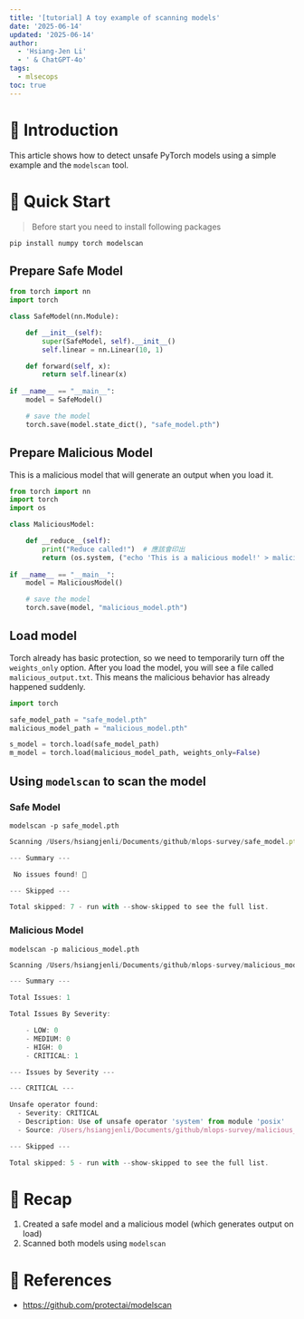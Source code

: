 ```yaml
---
title: '[tutorial] A toy example of scanning models'
date: '2025-06-14'
updated: '2025-06-14'
author:
  - 'Hsiang-Jen Li'
  - ' & ChatGPT-4o'
tags:
  - mlsecops
toc: true
---
```


# 📌 Introduction

This article shows how to detect unsafe PyTorch models using a simple example and the `modelscan` tool.

<!-- more -->

# 🚀 Quick Start

> Before start you need to install following packages

```shell
pip install numpy torch modelscan
```

## Prepare Safe Model

```python
from torch import nn
import torch

class SafeModel(nn.Module):

    def __init__(self):
        super(SafeModel, self).__init__()
        self.linear = nn.Linear(10, 1)

    def forward(self, x):
        return self.linear(x)
    
if __name__ == "__main__":
    model = SafeModel()

    # save the model
    torch.save(model.state_dict(), "safe_model.pth")
```

## Prepare Malicious Model

This is a malicious model that will generate an output when you load it.

```python
from torch import nn
import torch
import os

class MaliciousModel:

    def __reduce__(self):
        print("Reduce called!")  # 應該會印出
        return (os.system, ("echo 'This is a malicious model!' > malicious_output.txt",))
    
if __name__ == "__main__":
    model = MaliciousModel()

    # save the model
    torch.save(model, "malicious_model.pth")
```

## Load model

Torch already has basic protection, so we need to temporarily turn off the `weights_only` option. After you load the model, you will see a file called `malicious_output.txt`. This means the malicious behavior has already happened suddenly.

```python
import torch

safe_model_path = "safe_model.pth"
malicious_model_path = "malicious_model.pth"

s_model = torch.load(safe_model_path)
m_model = torch.load(malicious_model_path, weights_only=False)
```

## Using `modelscan` to scan the model

### Safe Model

```shell
modelscan -p safe_model.pth
```

```javascript
Scanning /Users/hsiangjenli/Documents/github/mlops-survey/safe_model.pth:safe_model/data.pkl using modelscan.scanners.PickleUnsafeOpScan model scan

--- Summary ---

 No issues found! 🎉

--- Skipped --- 

Total skipped: 7 - run with --show-skipped to see the full list.
```

### Malicious Model

```shell
modelscan -p malicious_model.pth
```

```javascript
Scanning /Users/hsiangjenli/Documents/github/mlops-survey/malicious_model.pth:malicious_model/data.pkl using modelscan.scanners.PickleUnsafeOpScan model scan

--- Summary ---

Total Issues: 1

Total Issues By Severity:

    - LOW: 0
    - MEDIUM: 0
    - HIGH: 0
    - CRITICAL: 1

--- Issues by Severity ---

--- CRITICAL ---

Unsafe operator found:
  - Severity: CRITICAL
  - Description: Use of unsafe operator 'system' from module 'posix'
  - Source: /Users/hsiangjenli/Documents/github/mlops-survey/malicious_model.pth:malicious_model/data.pkl

--- Skipped --- 

Total skipped: 5 - run with --show-skipped to see the full list.
```

# 🔁 Recap

1. Created a safe model and a malicious model (which generates output on load)
1. Scanned both models using `modelscan`

# 🔗 References

- https://github.com/protectai/modelscan